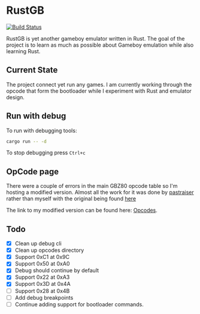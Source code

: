 # RustGB

[![Build Status](https://travis-ci.org/guydunton/rust-gb.svg?branch=master)](https://travis-ci.org/guydunton/rust-gb)

RustGB is yet another gameboy emulator written in Rust. The goal of the project is to learn as much as possible about Gameboy emulation while also learning Rust.

## Current State

The project connect yet run any games. I am currently working through the opcode that form the bootloader while I experiment with Rust and emulator design.

## Run with debug

To run with debugging tools:

```bash
cargo run -- -d
```

To stop debugging press `Ctrl+c`

## OpCode page

There were a couple of errors in the main GBZ80 opcode table so I'm hosting a modified version. Almost all the work for it was done by [pastraiser](http://www.pastraiser.com/) rather than myself with the original being found [here](http://www.pastraiser.com/cpu/gameboy/gameboy_opcodes.html)

The link to my modified version can be found here: [Opcodes](https://www.guydunton.com/rust-gb/).

## Todo

- [x] Clean up debug cli
- [x] Clean up opcodes directory
- [x] Support 0xC1 at 0x9C
- [x] Support 0x50 at 0xA0
- [x] Debug should continue by default
- [x] Support 0x22 at 0xA3
- [x] Support 0x3D at 0x4A
- [ ] Support 0x28 at 0x4B
- [ ] Add debug breakpoints
- [ ] Continue adding support for bootloader commands.
